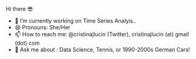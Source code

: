 Hi there :sunglasses:

- 🔭 I’m currently working on Time Series Analyis..
- 😄 Pronouns: She/Her
- 📫 How to reach me: @cristinajlucin (Twitter), cristinajlucin (at) gmail (dot) com
- 💬 Ask me about : Data Science, Tennis, or 1990-2000s German Cars!
